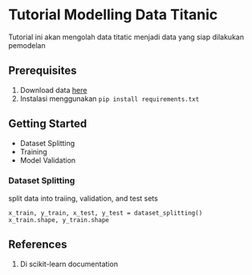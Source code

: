 # Tutorial Modelling Data Titanic

Tutorial ini akan mengolah data titatic menjadi data yang siap dilakukan pemodelan

## Prerequisites

1. Download data [here](https://www.kaggle.com/competitions/titanic)
2. Instalasi menggunakan `pip install requirements.txt`

## Getting Started
- Dataset Splitting
- Training
- Model Validation

### Dataset Splitting
split data into traiing, validation, and test sets

```code
x_train, y_train, x_test, y_test = dataset_splitting()
x_train.shape, y_train.shape
```

## References
1. Di scikit-learn documentation